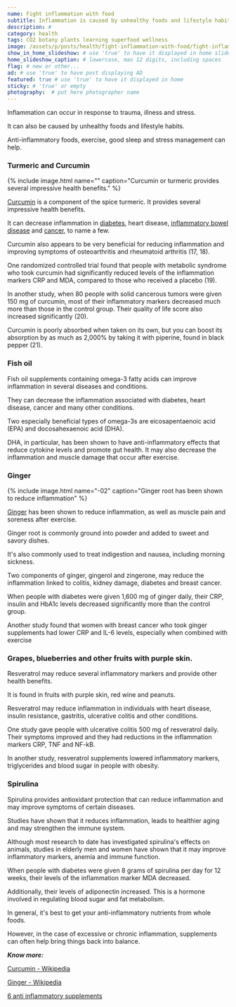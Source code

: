 ```yaml
---
name: Fight inflammation with food
subtitle: Inflammation is caused by unhealthy foods and lifestyle habits. You can treat it yourself with foods, exercise, good sleep and stress management.
description: #
category: health
tags: CO2 botany plants learning superfood wellness
image: /assets/p/posts/health/fight-inflammation-with-food/fight-inflammation-with-food.jpg
show_in_home_slideshow: # use 'true' to have it displayed in home slideshow
home_slideshow_caption: # lowercase, max 12 digits, including spaces
flag: # new or other...
ad: # use 'true' to have post displaying AD
featured: true # use 'true' to have it displayed in home
sticky: # 'true' or empty
photography:  # put here photographer name
---
```

Inflammation can occur in response to trauma, illness and stress.

It can also be caused by unhealthy foods and lifestyle habits.

Anti-inflammatory foods, exercise, good sleep and stress management can help.

### Turmeric and Curcumin

{% include image.html name="" caption="Curcumin or turmeric provides several impressive health benefits." %}


[Curcumin](https://en.wikipedia.org/wiki/Curcumin) is a component of the spice turmeric. It provides several impressive health benefits.

It can decrease inflammation in [diabetes](https://www.ncbi.nlm.nih.gov/pubmed/26088351), heart disease, [inflammatory bowel disease](https://www.ncbi.nlm.nih.gov/pubmed/26007179) and [cancer](https://www.ncbi.nlm.nih.gov/pubmed/26774676), to name a few.

Curcumin also appears to be very beneficial for reducing inflammation and improving symptoms of osteoarthritis and rheumatoid arthritis (17, 18).

One randomized controlled trial found that people with metabolic syndrome who took curcumin had significantly reduced levels of the inflammation markers CRP and MDA, compared to those who received a placebo (19).

In another study, when 80 people with solid cancerous tumors were given 150 mg of curcumin, most of their inflammatory markers decreased much more than those in the control group. Their quality of life score also increased significantly (20).

Curcumin is poorly absorbed when taken on its own, but you can boost its absorption by as much as 2,000% by taking it with piperine, found in black pepper (21).

### Fish oil

Fish oil supplements containing omega-3 fatty acids can improve inflammation in several diseases and conditions.

They can decrease the inflammation associated with diabetes, heart disease, cancer and many other conditions.

Two especially beneficial types of omega-3s are eicosapentaenoic acid (EPA) and docosahexaenoic acid (DHA).

DHA, in particular, has been shown to have anti-inflammatory effects that reduce cytokine levels and promote gut health. It may also decrease the inflammation and muscle damage that occur after exercise.

### Ginger

{% include image.html name="-02" caption="Ginger root has been shown to reduce inflammation" %}

[Ginger](https://en.wikipedia.org/wiki/Ginger) has been shown to reduce inflammation, as well as muscle pain and soreness after exercise.

Ginger root is commonly ground into powder and added to sweet and savory dishes.

It's also commonly used to treat indigestion and nausea, including morning sickness.

Two components of ginger, gingerol and zingerone, may reduce the inflammation linked to colitis, kidney damage, diabetes and breast cancer.

When people with diabetes were given 1,600 mg of ginger daily, their CRP, insulin and HbA1c levels decreased significantly more than the control group.

Another study found that women with breast cancer who took ginger supplements had lower CRP and IL-6 levels, especially when combined with exercise


### Grapes, blueberries and other fruits with purple skin.

Resveratrol may reduce several inflammatory markers and provide other health benefits.

It is found in fruits with purple skin, red wine and peanuts.

Resveratrol may reduce inflammation in individuals with heart disease, insulin resistance, gastritis, ulcerative colitis and other conditions.

One study gave people with ulcerative colitis 500 mg of resveratrol daily. Their symptoms improved and they had reductions in the inflammation markers CRP, TNF and NF-kB.

In another study, resveratrol supplements lowered inflammatory markers, triglycerides and blood sugar in people with obesity.


### Spirulina

Spirulina provides antioxidant protection that can reduce inflammation and may improve symptoms of certain diseases.

Studies have shown that it reduces inflammation, leads to healthier aging and may strengthen the immune system.

Although most research to date has investigated spirulina's effects on animals, studies in elderly men and women have shown that it may improve inflammatory markers, anemia and immune function.

When people with diabetes were given 8 grams of spirulina per day for 12 weeks, their levels of the inflammation marker MDA decreased.

Additionally, their levels of adiponectin increased. This is a hormone involved in regulating blood sugar and fat metabolism.

In general, it's best to get your anti-inflammatory nutrients from whole foods.

However, in the case of excessive or chronic inflammation, supplements can often help bring things back into balance.





**_Know more:_**

[Curcumin - Wikipedia](https://en.wikipedia.org/wiki/Curcumin)

[Ginger - Wikipedia](https://en.wikipedia.org/wiki/Ginger)

[6 anti inflammatory supplements](https://www.healthline.com/nutrition/6-anti-inflammatory-supplements)
